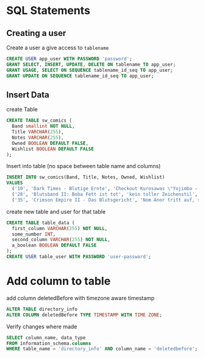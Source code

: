 # SQL Statements
## Creating a user
Create a user a give access to `tablename`
```sql
CREATE USER app_user WITH PASSWORD 'password';
GRANT SELECT, INSERT, UPDATE, DELETE ON tablename TO app_user;
GRANT USAGE, SELECT ON SEQUENCE tablename_id_seq TO app_user;
GRANT UPDATE ON SEQUENCE tablename_id_seq TO app_user;
```

## Insert Data
create Table
```sql
CREATE TABLE sw_comics (
  Band smallint NOT NULL,
  Title VARCHAR(255),
  Notes VARCHAR(255),
  Owned BOOLEAN DEFAULT FALSE,
  Wishlist BOOLEAN DEFAULT FALSE
);
```
Insert into table (no space between table name and columns)
```sql
INSERT INTO sw_comics(Band, Title, Notes, Owned, Wishlist)
VALUES
  ('10', 'Dark Times - Blutige Ernte', 'Checkout Kurosawas \"Yojimbo - Der Leibwaechter\" and \"Dir verborgene Festung\"', 'true', 'false'),
  ('28', 'Blutsband II: Boba Fett ist tot', 'kein toller Zeichenstil', 'true','false'),
  ('35', 'Crimson Empire II - Das Blutsgericht', 'Nom Anor tritt auf, schoener Zeichenstil','true','false');
```

create new table and user for that table
```sql
CREATE TABLE table_data (
  first_column VARCHAR(255) NOT NULL,
  some_number INT,
  second_column VARCHAR(255) NOT NULL,
  a_boolean BOOLEAN DEFAULT FALSE
);
CREATE USER table_user WITH PASSWORD 'user-password';
```
# Add column to table
add column deletedBefore with timezone aware timestamp
```sql
ALTER TABLE directory_info
ALTER COLUMN deletedBefore TYPE TIMESTAMP WITH TIME ZONE;
```
Verify changes where made
```sql
SELECT column_name, data_type
FROM information_schema.columns
WHERE table_name = 'directory_info' AND column_name = 'deletedbefore';
```